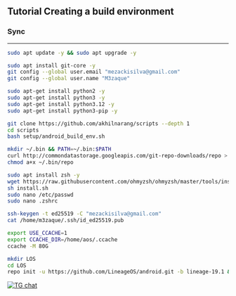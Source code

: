 Tutorial Creating a build environment
-------------------------------------

### Sync ###

----------------------------------

```bash
sudo apt update -y && sudo apt upgrade -y

sudo apt install git-core -y
git config --global user.email "mezackisilva@gmail.com"
git config --global user.name "M3zaque"

sudo apt-get install python2 -y
sudo apt-get install python3 -y
sudo apt-get install python3.12 -y
sudo apt-get install python3-pip -y

git clone https://github.com/akhilnarang/scripts --depth 1
cd scripts
bash setup/android_build_env.sh

mkdir ~/.bin && PATH=~/.bin:$PATH
curl http://commondatastorage.googleapis.com/git-repo-downloads/repo > ~/.bin/repo
chmod a+x ~/.bin/repo

sudo apt install zsh -y
wget https://raw.githubusercontent.com/ohmyzsh/ohmyzsh/master/tools/install.sh
sh install.sh
sudo nano /etc/passwd
sudo nano .zshrc

ssh-keygen -t ed25519 -C "mezackisilva@gmail.com"
cat /home/m3zaque/.ssh/id_ed25519.pub

export USE_CCACHE=1
export CCACHE_DIR=/home/aos/.ccache
ccache -M 80G

mkdir LOS
cd LOS
repo init -u https://github.com/LineageOS/android.git -b lineage-19.1 && repo sync -j16

```



[![TG chat](https://img.shields.io/badge/Support-Telegram-%23e52c5f.svg?style=for-the-badge&logo=telegram&&labelColor=121217)](https://t.me/Cow6oy)
